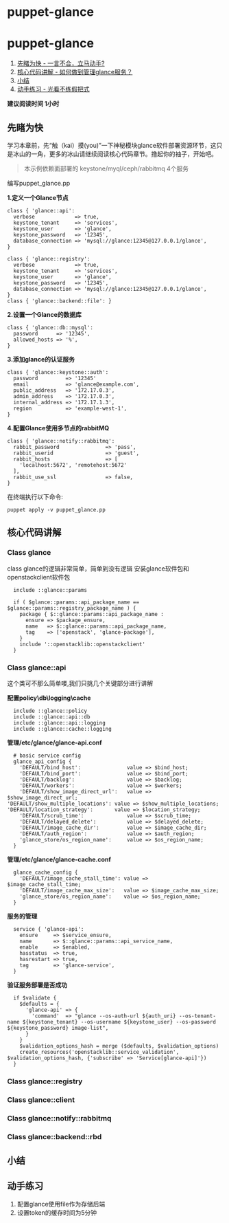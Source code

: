 # puppet-glance

# puppet-glance

1. [先睹为快 - 一言不合，立马动手?](#先睹为快)
2. [核心代码讲解 - 如何做到管理glance服务？](#核心代码讲解)
3. [小结](##小结)
4. [动手练习 - 光看不练假把式](##动手练习)

**建议阅读时间 1小时**
## 先睹为快
学习本章前，先“触（kai）摸(you)”一下神秘模块glance软件部署资源环节，这只是冰山的一角，更多的冰山请继续阅读核心代码章节。撸起你的袖子，开始吧。

> 本示例依赖面部署的 keystone/myql/ceph/rabbitmq 4个服务


编写puppet_glance.pp

**1.定义一个Glance节点**
```puppet
class { 'glance::api':
  verbose             => true,
  keystone_tenant     => 'services',
  keystone_user       => 'glance',
  keystone_password   => '12345',
  database_connection => 'mysql://glance:12345@127.0.0.1/glance',
}

class { 'glance::registry':
  verbose             => true,
  keystone_tenant     => 'services',
  keystone_user       => 'glance',
  keystone_password   => '12345',
  database_connection => 'mysql://glance:12345@127.0.0.1/glance',
}
class { 'glance::backend::file': }
```
**2.设置一个Glance的数据库**
```puppet
class { 'glance::db::mysql':
  password      => '12345',
  allowed_hosts => '%',
}
```
**3.添加glance的认证服务**
```puppet
class { 'glance::keystone::auth':
  password         => '12345'
  email            => 'glance@example.com',
  public_address   => '172.17.0.3',
  admin_address    => '172.17.0.3',
  internal_address => '172.17.1.3',
  region           => 'example-west-1',
}
```
**4.配置Glance使用多节点的rabbitMQ**

```puppet
class { 'glance::notify::rabbitmq':
  rabbit_password               => 'pass',
  rabbit_userid                 => 'guest',
  rabbit_hosts                  => [
    'localhost:5672', 'remotehost:5672'
  ],
  rabbit_use_ssl                => false,
}
```
在终端执行以下命令:
```puppet
puppet apply -v puppet_glance.pp
```

## 核心代码讲解
### Class glance
class glance的逻辑非常简单，简单到没有逻辑
安装glance软件包和openstackclient软件包
```puppet
  include ::glance::params

  if ( $glance::params::api_package_name == $glance::params::registry_package_name ) {
    package { $::glance::params::api_package_name :
      ensure => $package_ensure,
      name   => $::glance::params::api_package_name,
      tag    => ['openstack', 'glance-package'],
    }
    include '::openstacklib::openstackclient'
  }
```
### Class glance::api
这个类可不那么简单喽,我们只挑几个关键部分进行讲解

**配置policy\db\logging\cache**
```puppet
  include ::glance::policy
  include ::glance::api::db
  include ::glance::api::logging
  include ::glance::cache::logging
```
**管理/etc/glance/glance-api.conf**
```puppet
  # basic service config
  glance_api_config {
    'DEFAULT/bind_host':               value => $bind_host;
    'DEFAULT/bind_port':               value => $bind_port;
    'DEFAULT/backlog':                 value => $backlog;
    'DEFAULT/workers':                 value => $workers;
    'DEFAULT/show_image_direct_url':   value => $show_image_direct_url;                                                               'DEFAULT/show_multiple_locations': value => $show_multiple_locations;                                                             'DEFAULT/location_strategy':       value => $location_strategy;
    'DEFAULT/scrub_time':              value => $scrub_time;
    'DEFAULT/delayed_delete':          value => $delayed_delete;
    'DEFAULT/image_cache_dir':         value => $image_cache_dir;
    'DEFAULT/auth_region':             value => $auth_region;
    'glance_store/os_region_name':     value => $os_region_name;
  }
```
**管理/etc/glance/glance-cache.conf**
```puppet
  glance_cache_config {
    'DEFAULT/image_cache_stall_time': value => $image_cache_stall_time;
    'DEFAULT/image_cache_max_size':   value => $image_cache_max_size;
    'glance_store/os_region_name':    value => $os_region_name;
  }
```
**服务的管理**
```puppet
  service { 'glance-api':
    ensure     => $service_ensure,
    name       => $::glance::params::api_service_name,
    enable     => $enabled,
    hasstatus  => true,
    hasrestart => true,
    tag        => 'glance-service',
  }
```
**验证服务部署是否成功**
```puppet
  if $validate {
    $defaults = {
      'glance-api' => {
        'command'  => "glance --os-auth-url ${auth_uri} --os-tenant-name ${keystone_tenant} --os-username ${keystone_user} --os-password ${keystone_password} image-list",
      }
    }
    $validation_options_hash = merge ($defaults, $validation_options)
    create_resources('openstacklib::service_validation', $validation_options_hash, {'subscribe' => 'Service[glance-api]'})
  }
```
### Class glance::registry
### Class glance::client
### Class glance::notify::rabbitmq
### Class glance::backend::rbd

## 小结

## 动手练习
1. 配置glance使用file作为存储后端
2. 设置token的缓存时间为5分钟

